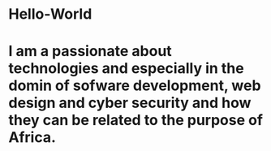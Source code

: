 # Hello-World
# I am a passionate about technologies and especially in the domin of sofware development, web design and cyber security and how they can be related to the purpose of Africa. 
